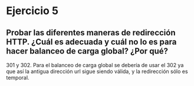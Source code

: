 # Ejercicio 5

## Probar las diferentes maneras de redirección HTTP. ¿Cuál es adecuada y cuál no lo es para hacer balanceo de carga global? ¿Por qué? 

301 y 302. Para el balanceo de carga global se debería de usar el 302 ya que así la antigua dirección url sigue siendo válida, y la redirección sólo es temporal.
